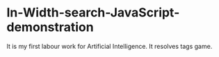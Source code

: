 In-Width-search-JavaScript-demonstration
========================================

It is my first labour work for Artificial Intelligence. It resolves tags game.